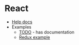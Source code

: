 # React

* [Help docs](https://github.com/pktippa/react-docs)
* Examples
  * [TODO](https://github.com/pktippa/react-redux-example-todos) - has documentation
  * [Redux example](https://github.com/pktippa/react-redux-example-real-world)
